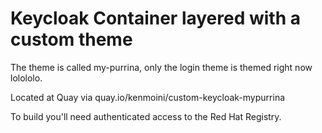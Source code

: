 # Keycloak Container layered with a custom theme

The theme is called my-purrina, only the login theme is themed right now lolololo.

Located at Quay via quay.io/kenmoini/custom-keycloak-mypurrina

To build you'll need authenticated access to the Red Hat Registry.